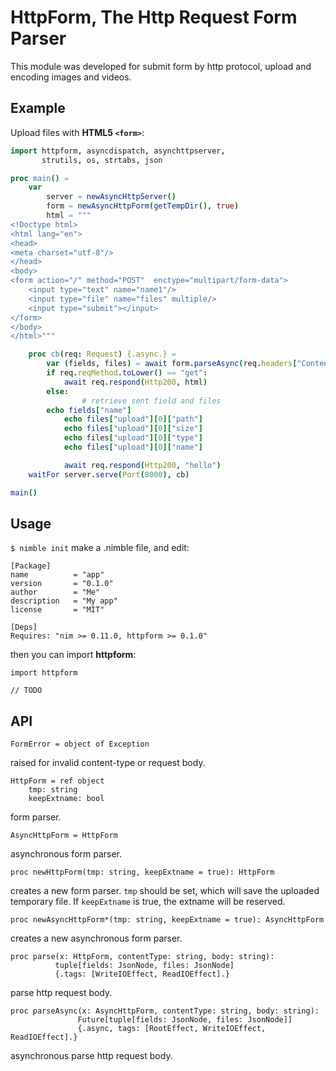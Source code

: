 HttpForm, The Http Request Form Parser
==========================================

This module was developed for submit form by http protocol, upload and encoding images and videos.

Example
--------

Upload files with **HTML5 `<form>`**:

```nim
import httpform, asyncdispatch, asynchttpserver,
       strutils, os, strtabs, json

proc main() =
    var
        server = newAsyncHttpServer()
        form = newAsyncHttpForm(getTempDir(), true)
        html = """
<!Doctype html>
<html lang="en">
<head>
<meta charset="utf-8"/>
</head>
<body>
<form action="/" method="POST"  enctype="multipart/form-data">
    <input type="text" name="name1"/>
    <input type="file" name="files" multiple/>
    <input type="submit"></input>
</form>
</body>
</html>"""

    proc cb(req: Request) {.async.} =
        var (fields, files) = await form.parseAsync(req.headers["Content-Type"], req.body)
        if req.reqMethod.toLower() == "get":
            await req.respond(Http200, html)
        else:
                # retrieve sent field and files
		echo fields["name"] 
        	echo files["upload"][0]["path"] 
        	echo files["upload"][0]["size"] 
        	echo files["upload"][0]["type"]
        	echo files["upload"][0]["name"] 

            await req.respond(Http200, "hello")
    waitFor server.serve(Port(8000), cb)

main()
```

Usage
-------

`$ nimble init` make a .nimble file, and edit:

```
[Package]
name          = "app"
version       = "0.1.0"
author        = "Me"
description   = "My app"
license       = "MIT"

[Deps]
Requires: "nim >= 0.11.0, httpform >= 0.1.0"
```

then you can import **httpform**:

```
import httpform

// TODO
```

API
----

```
FormError = object of Exception
```

raised for invalid content-type or request body.

```
HttpForm = ref object
    tmp: string
    keepExtname: bool
```

form parser. 

```
AsyncHttpForm = HttpForm
```

asynchronous form parser.

```
proc newHttpForm(tmp: string, keepExtname = true): HttpForm
```

creates a new form parser. `tmp` should be set, which will save the uploaded temporary file. If `keepExtname` is true, the extname will be reserved.

```
proc newAsyncHttpForm*(tmp: string, keepExtname = true): AsyncHttpForm
```

creates a new asynchronous form parser.

```
proc parse(x: HttpForm, contentType: string, body: string):
          tuple[fields: JsonNode, files: JsonNode]
          {.tags: [WriteIOEffect, ReadIOEffect].}
```

parse http request body.

```
proc parseAsync(x: AsyncHttpForm, contentType: string, body: string):
               Future[tuple[fields: JsonNode, files: JsonNode]]
               {.async, tags: [RootEffect, WriteIOEffect, ReadIOEffect].}
```

asynchronous parse http request body.
